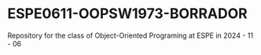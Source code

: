 # ESPE0611-OOPSW1973-BORRADOR
Repository for the class of Object-Oriented Programing at ESPE in 2024 - 11 - 06
